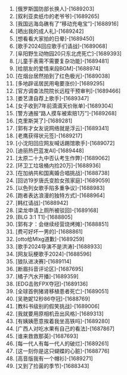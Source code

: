 
1. [俄罗斯国防部长换人]-[1689203]
1. [叙利亚卖纸巾的老爷爷]-[1689265]
1. [我国远海岛礁有了“移动充电宝”]-[1688916]
1. [晒出我的成人礼]-[1689242]
1. [想看看大家拍的日晕]-[1689450]
1. [歌手2024回应歌手们请战]-[1689068]
1. [阜阳野生动物园20只东北虎死亡]-[1689393]
1. [儿童手表需不需要复杂功能]-[1689481]
1. [给朋友的爱情来段BGM]-[1688974]
1. [在烟台居然拍到了红色极光]-[1689038]
1. [多地辟谣居民用电要涨价]-[1689295]
1. [官方调查法院院长远程干预审判]-[1689466]
1. [娄艺潇自荐上歌手]-[1689347]
1. [女子收到7年前滴滴天价账单]-[1689304]
1. [警方通报“路人摸车被索赔1万”]-[1689268]
1. [克里斯哭了]-[1689281]
1. [郭有才女友说网络就是浮云]-[1689341]
1. [老鹰获得状元签]-[1689217]
1. [小沈阳回应网友喊话踢馆歌手]-[1689072]
1. [迪丽热巴蓝发AI]-[1689448]
1. [太原二十九中否认考生作弊]-[1689062]
1. [环卫工垃圾桶内捡20万]-[1688936]
1. [在加纳共和国离婚合唱挑战]-[1688738]
1. [回访19岁唐氏变脸女孩家庭]-[1689059]
1. [以色列女歌手陷多重争议]-[1688983]
1. [跑者表达浪漫的独特方式]-[1688964]
1. [韩红请战]-[1688942]
1. [梁龙申请上厕所被驳回]-[1689168]
1. [BLG 3:1 T1]-[1688805]
1. [郭有才：会继续经营烧烤摊]-[1688851]
1. [费可好坏一男的]-[1688861]
1. [otto给Mlxg道歉]-[1689259]
1. [歌手2024导演不是洪涛]-[1688933]
1. [网友玩梗歌手2024]-[1688596]
1. [狼队进决赛]-[1689114]
1. [断眉抖音评论区]-[1687695]
1. [橘子汽水开播]-[1689359]
1. [EDG击败FPX夺冠]-[1689136]
1. [全球首例猪肾移植患者死亡]-[1689051]
1. [吴艳妮12秒86夺冠]-[1688769]
1. [教科书级别的假笑挑战]-[1689006]
1. [我就要用原相机丑出风格]-[1689313]
1. [有姨姨愿意挨着我坐高铁吗]-[1689280]
1. [广西人对吃水果有自己的看法]-[1687867]
1. [谁来救救那英]-[1687693]
1. [每一代人有每一代人的破烂]-[1689261]
1. [这一刻你是这只蝴蝶的心脏]-[1688776]
1. [高音版我有一个帽衫]-[1689271]
1. [又到了捡菌的季节]-[1688343]